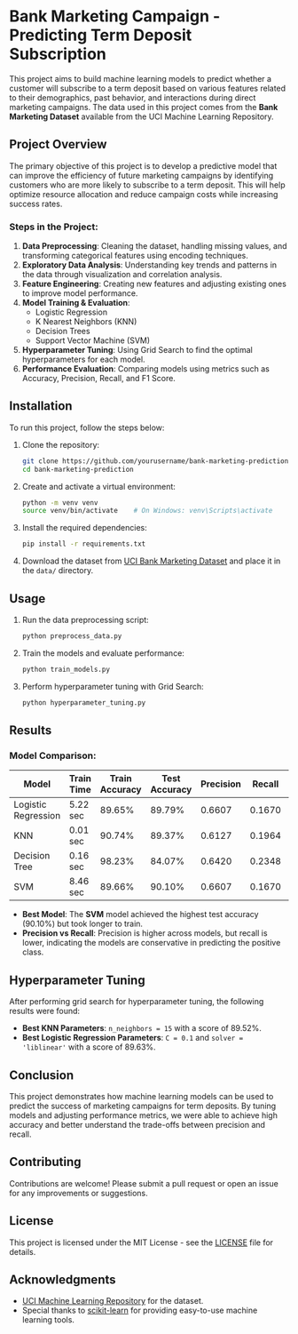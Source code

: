 # Bank Marketing Campaign - Predicting Term Deposit Subscription

This project aims to build machine learning models to predict whether a customer will subscribe to a term deposit based on various features related to their demographics, past behavior, and interactions during direct marketing campaigns. The data used in this project comes from the **Bank Marketing Dataset** available from the UCI Machine Learning Repository.

## Project Overview

The primary objective of this project is to develop a predictive model that can improve the efficiency of future marketing campaigns by identifying customers who are more likely to subscribe to a term deposit. This will help optimize resource allocation and reduce campaign costs while increasing success rates.

### Steps in the Project:
1. **Data Preprocessing**: Cleaning the dataset, handling missing values, and transforming categorical features using encoding techniques.
2. **Exploratory Data Analysis**: Understanding key trends and patterns in the data through visualization and correlation analysis.
3. **Feature Engineering**: Creating new features and adjusting existing ones to improve model performance.
4. **Model Training & Evaluation**:
   - Logistic Regression
   - K Nearest Neighbors (KNN)
   - Decision Trees
   - Support Vector Machine (SVM)
5. **Hyperparameter Tuning**: Using Grid Search to find the optimal hyperparameters for each model.
6. **Performance Evaluation**: Comparing models using metrics such as Accuracy, Precision, Recall, and F1 Score.

## Installation

To run this project, follow the steps below:

1. Clone the repository:
    ```bash
    git clone https://github.com/yourusername/bank-marketing-prediction.git
    cd bank-marketing-prediction
    ```

2. Create and activate a virtual environment:
    ```bash
    python -m venv venv
    source venv/bin/activate    # On Windows: venv\Scripts\activate
    ```

3. Install the required dependencies:
    ```bash
    pip install -r requirements.txt
    ```

4. Download the dataset from [UCI Bank Marketing Dataset](https://archive.ics.uci.edu/ml/datasets/bank+marketing) and place it in the `data/` directory.

## Usage

1. Run the data preprocessing script:
    ```bash
    python preprocess_data.py
    ```

2. Train the models and evaluate performance:
    ```bash
    python train_models.py
    ```

3. Perform hyperparameter tuning with Grid Search:
    ```bash
    python hyperparameter_tuning.py
    ```

## Results

### Model Comparison:

| Model               | Train Time | Train Accuracy | Test Accuracy | Precision | Recall  | F1 Score |
|---------------------|------------|----------------|---------------|-----------|---------|----------|
| Logistic Regression  | 5.22 sec   | 89.65%         | 89.79%        | 0.6607    | 0.1670  | 0.2667   |
| KNN                 | 0.01 sec   | 90.74%         | 89.37%        | 0.6127    | 0.1964  | 0.2974   |
| Decision Tree       | 0.16 sec   | 98.23%         | 84.07%        | 0.6420    | 0.2348  | 0.3438   |
| SVM                 | 8.46 sec   | 89.66%         | 90.10%        | 0.6607    | 0.1670  | 0.2667   |

- **Best Model**: The **SVM** model achieved the highest test accuracy (90.10%) but took longer to train.
- **Precision vs Recall**: Precision is higher across models, but recall is lower, indicating the models are conservative in predicting the positive class.

## Hyperparameter Tuning

After performing grid search for hyperparameter tuning, the following results were found:
- **Best KNN Parameters**: `n_neighbors = 15` with a score of 89.52%.
- **Best Logistic Regression Parameters**: `C = 0.1` and `solver = 'liblinear'` with a score of 89.63%.

## Conclusion

This project demonstrates how machine learning models can be used to predict the success of marketing campaigns for term deposits. By tuning models and adjusting performance metrics, we were able to achieve high accuracy and better understand the trade-offs between precision and recall.

## Contributing

Contributions are welcome! Please submit a pull request or open an issue for any improvements or suggestions.

## License

This project is licensed under the MIT License - see the [LICENSE](LICENSE) file for details.

## Acknowledgments

- [UCI Machine Learning Repository](https://archive.ics.uci.edu/ml/datasets/bank+marketing) for the dataset.
- Special thanks to [scikit-learn](https://scikit-learn.org/) for providing easy-to-use machine learning tools.
